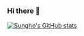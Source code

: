 ### Hi there 👋

[![Sungho's GitHub stats](https://github-readme-stats.vercel.app/api?username=svk5496)](https://github.com/svk5496/github-readme-stats)


<!--
**svk5496/svk5496** is a ✨ _special_ ✨ repository because its `README.md` (this file) appears on your GitHub profile.

Here are some ideas to get you started:

- 🔭 I’m currently working on ...
- 🌱 I’m currently learning ...
- 👯 I’m looking to collaborate on ...
- 🤔 I’m looking for help with ...
- 💬 Ask me about ...
- 📫 How to reach me: ...
- 😄 Pronouns: ...
- ⚡ Fun fact: ...
-->
